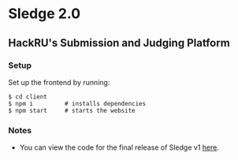 # Sledge 2.0

## HackRU's Submission and Judging Platform

### Setup

Set up the frontend by running:

```
$ cd client
$ npm i         # installs dependencies
$ npm start     # starts the website
```

### Notes

- You can view the code for the final release of Sledge v1 [here](https://github.com/HackRU/sledge/tree/7b25cb098978287fc1078e5dedd9fc5e72cd40a0).
